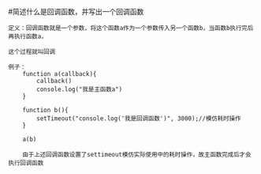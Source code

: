 #简述什么是回调函数，并写出一个回调函数

    定义：回调函数就是一个参数，将这个函数a作为一个参数传入另一个函数b，当函数b执行完后再执行函数a，
    
    这个过程就叫回调

    例子：
        function a(callback){
            callback()
            console.log("我是主函数a")
        }

        function b(){
            setTimeout("console.log('我是回调函数')", 3000);//模仿耗时操作
        }

        a(b)

        由于上述回调函数设置了settimeout模仿实际使用中的耗时操作，故主函数完成后才会执行回调函数